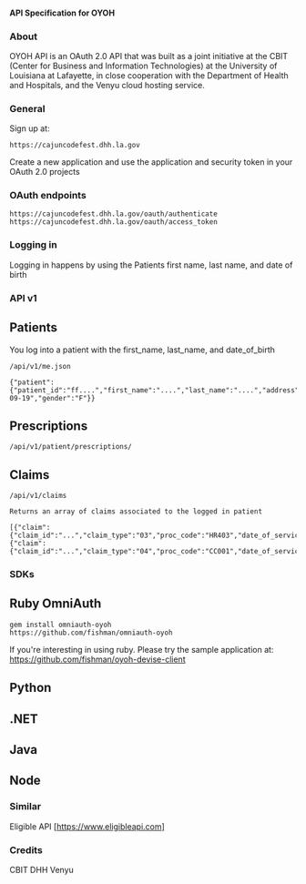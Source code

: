#### API Specification for OYOH

### About
OYOH API is an OAuth 2.0 API that was built as a joint initiative at the CBIT (Center for Business and Information Technologies) at the University of Louisiana at Lafayette, in close cooperation with the Department of Health and Hospitals, and the Venyu cloud hosting service.

### General
Sign up at:

    https://cajuncodefest.dhh.la.gov

Create a new application and use the application and security token in your OAuth 2.0 projects

### OAuth endpoints
    https://cajuncodefest.dhh.la.gov/oauth/authenticate
    https://cajuncodefest.dhh.la.gov/oauth/access_token


### Logging in
Logging in happens by using the Patients first name, last name, and date of birth

### API v1
## Patients
You log into a patient with the first_name, last_name, and date_of_birth

    /api/v1/me.json

    {"patient":{"patient_id":"ff....","first_name":"....","last_name":"....","address":"...","city":"...","state":"LA","zip":"...","date_of_birth":"1999-09-19","gender":"F"}}

## Prescriptions
    /api/v1/patient/prescriptions/

## Claims
    /api/v1/claims

    Returns an array of claims associated to the logged in patient

    [{"claim":{"claim_id":"...","claim_type":"03","proc_code":"HR403","date_of_service":".."}},{"claim":{"claim_id":"...","claim_type":"04","proc_code":"CC001","date_of_service":"..."}}

### SDKs
## Ruby OmniAuth
    gem install omniauth-oyoh
    https://github.com/fishman/omniauth-oyoh

If you're interesting in using ruby. Please try the sample application at:
    https://github.com/fishman/oyoh-devise-client

## Python

## .NET

## Java

## Node

### Similar
Eligible API [https://www.eligibleapi.com]

### Credits
CBIT
DHH
Venyu
